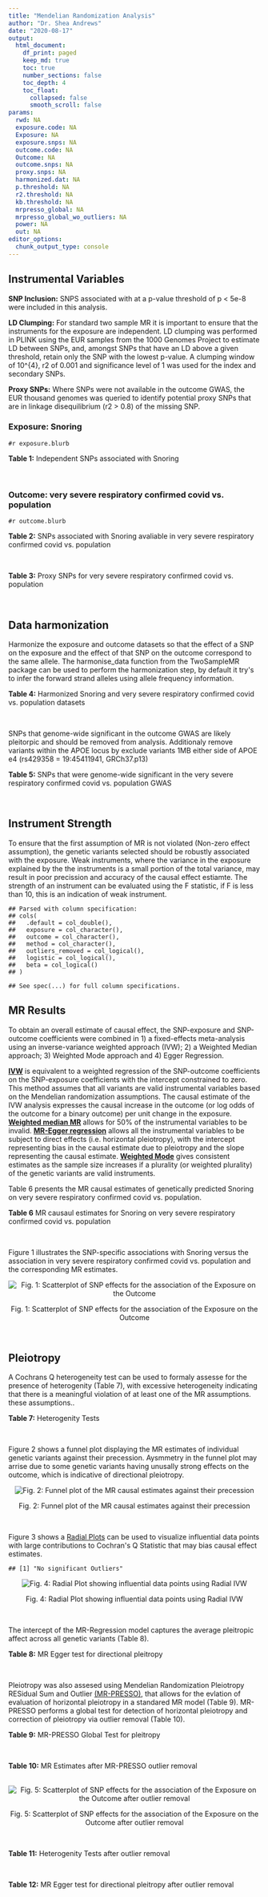 ```yaml
---
title: "Mendelian Randomization Analysis"
author: "Dr. Shea Andrews"
date: "2020-08-17"
output:
  html_document:
    df_print: paged
    keep_md: true
    toc: true
    number_sections: false
    toc_depth: 4
    toc_float:
      collapsed: false
      smooth_scroll: false
params:
  rwd: NA
  exposure.code: NA
  Exposure: NA
  exposure.snps: NA
  outcome.code: NA
  Outcome: NA
  outcome.snps: NA
  proxy.snps: NA
  harmonized.dat: NA
  p.threshold: NA
  r2.threshold: NA
  kb.threshold: NA
  mrpresso_global: NA
  mrpresso_global_wo_outliers: NA
  power: NA
  out: NA
editor_options:
  chunk_output_type: console
---
```







## Instrumental Variables
**SNP Inclusion:** SNPS associated with at a p-value threshold of p < 5e-8 were included in this analysis.
<br>

**LD Clumping:** For standard two sample MR it is important to ensure that the instruments for the exposure are independent. LD clumping was performed in PLINK using the EUR samples from the 1000 Genomes Project to estimate LD between SNPs, and, amongst SNPs that have an LD above a given threshold, retain only the SNP with the lowest p-value. A clumping window of 10^{4}, r2 of 0.001 and significance level of 1 was used for the index and secondary SNPs.
<br>

**Proxy SNPs:** Where SNPs were not available in the outcome GWAS, the EUR thousand genomes was queried to identify potential proxy SNPs that are in linkage disequilibrium (r2 > 0.8) of the missing SNP.
<br>

### Exposure: Snoring
`#r exposure.blurb`
<br>

**Table 1:** Independent SNPs associated with Snoring
<div data-pagedtable="false">
  <script data-pagedtable-source type="application/json">
{"columns":[{"label":["SNP"],"name":[1],"type":["chr"],"align":["left"]},{"label":["CHROM"],"name":[2],"type":["dbl"],"align":["right"]},{"label":["POS"],"name":[3],"type":["dbl"],"align":["right"]},{"label":["REF"],"name":[4],"type":["chr"],"align":["left"]},{"label":["ALT"],"name":[5],"type":["chr"],"align":["left"]},{"label":["AF"],"name":[6],"type":["dbl"],"align":["right"]},{"label":["BETA"],"name":[7],"type":["dbl"],"align":["right"]},{"label":["SE"],"name":[8],"type":["dbl"],"align":["right"]},{"label":["Z"],"name":[9],"type":["dbl"],"align":["right"]},{"label":["P"],"name":[10],"type":["dbl"],"align":["right"]},{"label":["N"],"name":[11],"type":["dbl"],"align":["right"]},{"label":["TRAIT"],"name":[12],"type":["chr"],"align":["left"]}],"data":[{"1":"rs75144690","2":"1","3":"39698433","4":"T","5":"G","6":"0.688406","7":"-0.00631455","8":"0.00112857","9":"-5.59518","10":"1.8e-08","11":"408317","12":"Snoring"},{"1":"rs1416685","2":"1","3":"51243374","4":"G","5":"C","6":"0.407832","7":"0.00621289","8":"0.00106412","9":"5.83852","10":"5.3e-09","11":"408317","12":"Snoring"},{"1":"rs12119849","2":"1","3":"96878072","4":"G","5":"A","6":"0.087458","7":"0.01225620","8":"0.00186046","9":"6.58773","10":"4.1e-11","11":"408317","12":"Snoring"},{"1":"rs2115855","2":"2","3":"103875811","4":"T","5":"G","6":"0.269891","7":"0.00642997","8":"0.00118582","9":"5.42238","10":"3.6e-08","11":"408317","12":"Snoring"},{"1":"rs61597598","2":"2","3":"156996626","4":"G","5":"A","6":"0.135665","7":"0.01189470","8":"0.00152920","9":"7.77838","10":"5.1e-15","11":"408317","12":"Snoring"},{"1":"rs1374895","2":"3","3":"77615539","4":"C","5":"T","6":"0.545455","7":"-0.00647737","8":"0.00105131","9":"-6.16124","10":"4.5e-10","11":"408317","12":"Snoring"},{"1":"rs1609721","2":"3","3":"94009049","4":"T","5":"C","6":"0.399495","7":"-0.00606085","8":"0.00106787","9":"-5.67564","10":"8.0e-09","11":"408317","12":"Snoring"},{"1":"rs34811474","2":"4","3":"25408838","4":"G","5":"A","6":"0.232211","7":"-0.00799627","8":"0.00123692","9":"-6.46466","10":"1.3e-10","11":"408317","12":"Snoring"},{"1":"rs2307111","2":"5","3":"75003678","4":"T","5":"C","6":"0.393270","7":"-0.00766743","8":"0.00106982","9":"-7.16703","10":"4.8e-13","11":"408317","12":"Snoring"},{"1":"rs13156484","2":"5","3":"122653399","4":"G","5":"A","6":"0.471755","7":"-0.00579606","8":"0.00105642","9":"-5.48651","10":"2.7e-08","11":"408317","12":"Snoring"},{"1":"rs4976269","2":"5","3":"134452597","4":"G","5":"A","6":"0.328799","7":"-0.00684392","8":"0.00111414","9":"-6.14278","10":"8.6e-10","11":"408317","12":"Snoring"},{"1":"rs947612","2":"6","3":"73738661","4":"G","5":"A","6":"0.752976","7":"-0.00672890","8":"0.00121018","9":"-5.56025","10":"1.5e-08","11":"408317","12":"Snoring"},{"1":"rs2207944","2":"6","3":"84307328","4":"T","5":"C","6":"0.454561","7":"0.00594528","8":"0.00106471","9":"5.58394","10":"2.0e-08","11":"408317","12":"Snoring"},{"1":"rs17060460","2":"6","3":"100827834","4":"A","5":"G","6":"0.226648","7":"0.00709136","8":"0.00124704","9":"5.68655","10":"1.4e-08","11":"408317","12":"Snoring"},{"1":"rs17151229","2":"7","3":"127382155","4":"G","5":"C","6":"0.341229","7":"0.00653990","8":"0.00110239","9":"5.93247","10":"1.9e-09","11":"408317","12":"Snoring"},{"1":"rs13251292","2":"8","3":"71474355","4":"A","5":"G","6":"0.411138","7":"0.00737472","8":"0.00106717","9":"6.91054","10":"4.3e-12","11":"408317","12":"Snoring"},{"1":"rs7829639","2":"8","3":"78215352","4":"A","5":"G","6":"0.710398","7":"0.00741278","8":"0.00115501","9":"6.41794","10":"1.4e-10","11":"408317","12":"Snoring"},{"1":"rs4744369","2":"9","3":"97475396","4":"T","5":"A","6":"0.587017","7":"0.00582525","8":"0.00106803","9":"5.45420","10":"4.0e-08","11":"408317","12":"Snoring"},{"1":"rs725861","2":"10","3":"9063776","4":"A","5":"G","6":"0.188021","7":"0.00908198","8":"0.00133779","9":"6.78879","10":"1.0e-11","11":"408317","12":"Snoring"},{"1":"rs2049045","2":"11","3":"27694241","4":"G","5":"C","6":"0.186316","7":"-0.00834105","8":"0.00134145","9":"-6.21794","10":"8.8e-10","11":"408317","12":"Snoring"},{"1":"rs11018488","2":"11","3":"88861590","4":"A","5":"T","6":"0.373309","7":"-0.00678037","8":"0.00109873","9":"-6.17110","10":"5.3e-10","11":"408317","12":"Snoring"},{"1":"rs10878269","2":"12","3":"65791463","4":"C","5":"T","6":"0.364260","7":"0.00885643","8":"0.00108623","9":"8.15337","10":"2.3e-16","11":"408317","12":"Snoring"},{"1":"rs12429765","2":"13","3":"40745860","4":"A","5":"G","6":"0.491991","7":"-0.00679952","8":"0.00105080","9":"-6.47080","10":"6.2e-11","11":"408317","12":"Snoring"},{"1":"rs592333","2":"13","3":"51340315","4":"A","5":"G","6":"0.443919","7":"0.00905794","8":"0.00105120","9":"8.61676","10":"1.0e-17","11":"408317","12":"Snoring"},{"1":"rs9583546","2":"13","3":"111566412","4":"G","5":"C","6":"0.632219","7":"0.00586789","8":"0.00108049","9":"5.43077","10":"4.0e-08","11":"408317","12":"Snoring"},{"1":"rs2664299","2":"14","3":"99742187","4":"T","5":"C","6":"0.420780","7":"-0.00750294","8":"0.00106064","9":"-7.07397","10":"1.1e-12","11":"408317","12":"Snoring"},{"1":"rs1108431","2":"16","3":"31054607","4":"C","5":"T","6":"0.373169","7":"0.00659375","8":"0.00107941","9":"6.10866","10":"1.2e-09","11":"408317","12":"Snoring"},{"1":"rs57292959","2":"16","3":"53799279","4":"G","5":"T","6":"0.420989","7":"0.00694978","8":"0.00105927","9":"6.56091","10":"5.1e-11","11":"408317","12":"Snoring"},{"1":"rs8069947","2":"17","3":"1985843","4":"C","5":"T","6":"0.445942","7":"-0.00660598","8":"0.00105133","9":"-6.28345","10":"2.8e-10","11":"408317","12":"Snoring"},{"1":"rs1641511","2":"17","3":"7559677","4":"G","5":"A","6":"0.759472","7":"-0.00714582","8":"0.00123353","9":"-5.79298","10":"5.0e-09","11":"408317","12":"Snoring"},{"1":"rs57222984","2":"17","3":"43758898","4":"A","5":"G","6":"0.243725","7":"0.00843452","8":"0.00122014","9":"6.91275","10":"5.4e-12","11":"408317","12":"Snoring"},{"1":"rs17680229","2":"17","3":"46129762","4":"G","5":"A","6":"0.154745","7":"-0.00907807","8":"0.00145122","9":"-6.25547","10":"4.3e-10","11":"408317","12":"Snoring"},{"1":"rs180110","2":"17","3":"67930613","4":"G","5":"A","6":"0.590332","7":"0.00680144","8":"0.00105997","9":"6.41663","10":"2.1e-10","11":"408317","12":"Snoring"},{"1":"rs4987719","2":"18","3":"60960310","4":"C","5":"T","6":"0.033448","7":"0.01622480","8":"0.00290619","9":"5.58284","10":"3.5e-08","11":"408317","12":"Snoring"},{"1":"rs8108822","2":"19","3":"32183171","4":"C","5":"T","6":"0.095073","7":"-0.01087290","8":"0.00178271","9":"-6.09909","10":"6.2e-10","11":"408317","12":"Snoring"},{"1":"rs6054427","2":"20","3":"6635266","4":"G","5":"A","6":"0.620808","7":"0.00631646","8":"0.00108007","9":"5.84820","10":"4.0e-09","11":"408317","12":"Snoring"},{"1":"rs6099273","2":"20","3":"55347828","4":"C","5":"T","6":"0.252129","7":"0.00668196","8":"0.00120584","9":"5.54133","10":"2.6e-08","11":"408317","12":"Snoring"}],"options":{"columns":{"min":{},"max":[10]},"rows":{"min":[10],"max":[10]},"pages":{}}}
  </script>
</div>
<br>

### Outcome: very severe respiratory confirmed covid vs. population
`#r outcome.blurb`
<br>

**Table 2:** SNPs associated with Snoring avaliable in very severe respiratory confirmed covid vs. population
<div data-pagedtable="false">
  <script data-pagedtable-source type="application/json">
{"columns":[{"label":["SNP"],"name":[1],"type":["chr"],"align":["left"]},{"label":["CHROM"],"name":[2],"type":["dbl"],"align":["right"]},{"label":["POS"],"name":[3],"type":["dbl"],"align":["right"]},{"label":["REF"],"name":[4],"type":["chr"],"align":["left"]},{"label":["ALT"],"name":[5],"type":["chr"],"align":["left"]},{"label":["AF"],"name":[6],"type":["dbl"],"align":["right"]},{"label":["BETA"],"name":[7],"type":["dbl"],"align":["right"]},{"label":["SE"],"name":[8],"type":["dbl"],"align":["right"]},{"label":["Z"],"name":[9],"type":["dbl"],"align":["right"]},{"label":["P"],"name":[10],"type":["dbl"],"align":["right"]},{"label":["N"],"name":[11],"type":["dbl"],"align":["right"]},{"label":["TRAIT"],"name":[12],"type":["chr"],"align":["left"]}],"data":[{"1":"rs1416685","2":"1","3":"51243374","4":"G","5":"C","6":"0.40740","7":"-0.06954500","8":"0.073191","9":"-0.950185132","10":"0.34200","11":"329897","12":"very_severe_respiratory_confirmed_covid_vs._population"},{"1":"rs12119849","2":"1","3":"96878072","4":"G","5":"A","6":"0.08718","7":"-0.20317000","8":"0.153560","9":"-1.323065903","10":"0.18580","11":"329897","12":"very_severe_respiratory_confirmed_covid_vs._population"},{"1":"rs61597598","2":"2","3":"156996626","4":"G","5":"A","6":"0.13480","7":"0.08056000","8":"0.116430","9":"0.691917891","10":"0.48900","11":"329897","12":"very_severe_respiratory_confirmed_covid_vs._population"},{"1":"rs1374895","2":"3","3":"77615539","4":"C","5":"T","6":"0.54670","7":"-0.08541600","8":"0.072875","9":"-1.172089194","10":"0.24120","11":"329897","12":"very_severe_respiratory_confirmed_covid_vs._population"},{"1":"rs1609721","2":"3","3":"94009049","4":"T","5":"C","6":"0.39960","7":"-0.02466000","8":"0.073564","9":"-0.335218313","10":"0.73750","11":"329897","12":"very_severe_respiratory_confirmed_covid_vs._population"},{"1":"rs34811474","2":"4","3":"25408838","4":"G","5":"A","6":"0.23120","7":"0.01551100","8":"0.096628","9":"0.160522830","10":"0.87250","11":"329897","12":"very_severe_respiratory_confirmed_covid_vs._population"},{"1":"rs2307111","2":"5","3":"75003678","4":"T","5":"C","6":"0.39540","7":"0.07221100","8":"0.072249","9":"0.999474041","10":"0.31760","11":"329897","12":"very_severe_respiratory_confirmed_covid_vs._population"},{"1":"rs13156484","2":"5","3":"122653399","4":"G","5":"A","6":"0.47070","7":"-0.04416700","8":"0.072427","9":"-0.609814020","10":"0.54200","11":"329897","12":"very_severe_respiratory_confirmed_covid_vs._population"},{"1":"rs4976269","2":"5","3":"134452597","4":"G","5":"A","6":"0.33070","7":"0.11482000","8":"0.078154","9":"1.469150651","10":"0.14180","11":"329897","12":"very_severe_respiratory_confirmed_covid_vs._population"},{"1":"rs947612","2":"6","3":"73738661","4":"G","5":"A","6":"0.75210","7":"-0.04589000","8":"0.082180","9":"-0.558408372","10":"0.57660","11":"329897","12":"very_severe_respiratory_confirmed_covid_vs._population"},{"1":"rs2207944","2":"6","3":"84307328","4":"T","5":"C","6":"0.45250","7":"-0.01438100","8":"0.073234","9":"-0.196370538","10":"0.84430","11":"329897","12":"very_severe_respiratory_confirmed_covid_vs._population"},{"1":"rs17060460","2":"6","3":"100827834","4":"A","5":"G","6":"0.22730","7":"0.12614000","8":"0.088916","9":"1.418642314","10":"0.15600","11":"329897","12":"very_severe_respiratory_confirmed_covid_vs._population"},{"1":"rs17151229","2":"7","3":"127382155","4":"G","5":"C","6":"0.33940","7":"-0.02076100","8":"0.077867","9":"-0.266621290","10":"0.78980","11":"329897","12":"very_severe_respiratory_confirmed_covid_vs._population"},{"1":"rs13251292","2":"8","3":"71474355","4":"A","5":"G","6":"0.41310","7":"0.03665200","8":"0.074385","9":"0.492733750","10":"0.62220","11":"329897","12":"very_severe_respiratory_confirmed_covid_vs._population"},{"1":"rs4744369","2":"9","3":"97475396","4":"T","5":"A","6":"0.58800","7":"-0.06908800","8":"0.073154","9":"-0.944418624","10":"0.34500","11":"329897","12":"very_severe_respiratory_confirmed_covid_vs._population"},{"1":"rs725861","2":"10","3":"9063776","4":"A","5":"G","6":"0.18920","7":"-0.08889100","8":"0.092433","9":"-0.961680352","10":"0.33620","11":"329897","12":"very_severe_respiratory_confirmed_covid_vs._population"},{"1":"rs2049045","2":"11","3":"27694241","4":"G","5":"C","6":"0.18830","7":"-0.00017796","8":"0.089524","9":"-0.001987847","10":"0.99840","11":"329897","12":"very_severe_respiratory_confirmed_covid_vs._population"},{"1":"rs11018488","2":"11","3":"88861590","4":"A","5":"T","6":"0.37550","7":"-0.01718400","8":"0.074649","9":"-0.230197323","10":"0.81790","11":"329897","12":"very_severe_respiratory_confirmed_covid_vs._population"},{"1":"rs10878269","2":"12","3":"65791463","4":"C","5":"T","6":"0.36450","7":"-0.01635500","8":"0.075485","9":"-0.216665563","10":"0.82850","11":"329897","12":"very_severe_respiratory_confirmed_covid_vs._population"},{"1":"rs12429765","2":"13","3":"40745860","4":"A","5":"G","6":"0.49010","7":"-0.09457800","8":"0.072136","9":"-1.311106798","10":"0.18980","11":"329897","12":"very_severe_respiratory_confirmed_covid_vs._population"},{"1":"rs592333","2":"13","3":"51340315","4":"A","5":"G","6":"0.44290","7":"0.17570000","8":"0.073806","9":"2.380565266","10":"0.01729","11":"329897","12":"very_severe_respiratory_confirmed_covid_vs._population"},{"1":"rs9583546","2":"13","3":"111566412","4":"G","5":"C","6":"0.63260","7":"0.01128800","8":"0.076554","9":"0.147451472","10":"0.88280","11":"329897","12":"very_severe_respiratory_confirmed_covid_vs._population"},{"1":"rs2664299","2":"14","3":"99742187","4":"T","5":"C","6":"0.41780","7":"-0.08861400","8":"0.076519","9":"-1.158065317","10":"0.24680","11":"329897","12":"very_severe_respiratory_confirmed_covid_vs._population"},{"1":"rs1108431","2":"16","3":"31054607","4":"C","5":"T","6":"0.37190","7":"-0.00680700","8":"0.075822","9":"-0.089776054","10":"0.92850","11":"329897","12":"very_severe_respiratory_confirmed_covid_vs._population"},{"1":"rs57292959","2":"16","3":"53799279","4":"G","5":"T","6":"0.42180","7":"0.00982310","8":"0.077420","9":"0.126880651","10":"0.89900","11":"328264","12":"very_severe_respiratory_confirmed_covid_vs._population"},{"1":"rs8069947","2":"17","3":"1985843","4":"C","5":"T","6":"0.44430","7":"-0.05495600","8":"0.070780","9":"-0.776434021","10":"0.43750","11":"329897","12":"very_severe_respiratory_confirmed_covid_vs._population"},{"1":"rs1641511","2":"17","3":"7559677","4":"G","5":"A","6":"0.76040","7":"0.02370500","8":"0.087726","9":"0.270216355","10":"0.78700","11":"329897","12":"very_severe_respiratory_confirmed_covid_vs._population"},{"1":"rs57222984","2":"17","3":"43758898","4":"A","5":"G","6":"0.24580","7":"-0.04239200","8":"0.079174","9":"-0.535428297","10":"0.59240","11":"329897","12":"very_severe_respiratory_confirmed_covid_vs._population"},{"1":"rs17680229","2":"17","3":"46129762","4":"G","5":"A","6":"0.15420","7":"0.06925800","8":"0.108410","9":"0.638852504","10":"0.52290","11":"329897","12":"very_severe_respiratory_confirmed_covid_vs._population"},{"1":"rs180110","2":"17","3":"67930613","4":"G","5":"A","6":"0.59030","7":"0.03646400","8":"0.072647","9":"0.501934010","10":"0.61570","11":"329897","12":"very_severe_respiratory_confirmed_covid_vs._population"},{"1":"rs4987719","2":"18","3":"60960310","4":"C","5":"T","6":"0.03315","7":"-0.02333100","8":"0.216780","9":"-0.107625242","10":"0.91430","11":"328264","12":"very_severe_respiratory_confirmed_covid_vs._population"},{"1":"rs8108822","2":"19","3":"32183171","4":"C","5":"T","6":"0.09707","7":"0.28305000","8":"0.117040","9":"2.418403964","10":"0.01559","11":"329897","12":"very_severe_respiratory_confirmed_covid_vs._population"},{"1":"rs6054427","2":"20","3":"6635266","4":"G","5":"A","6":"0.62270","7":"0.16397000","8":"0.075638","9":"2.167825696","10":"0.03017","11":"329897","12":"very_severe_respiratory_confirmed_covid_vs._population"},{"1":"rs6099273","2":"20","3":"55347828","4":"C","5":"T","6":"0.25150","7":"-0.05463000","8":"0.087234","9":"-0.626246647","10":"0.53120","11":"329897","12":"very_severe_respiratory_confirmed_covid_vs._population"},{"1":"rs75144690","2":"NA","3":"NA","4":"NA","5":"NA","6":"NA","7":"NA","8":"NA","9":"NA","10":"NA","11":"NA","12":"NA"},{"1":"rs2115855","2":"NA","3":"NA","4":"NA","5":"NA","6":"NA","7":"NA","8":"NA","9":"NA","10":"NA","11":"NA","12":"NA"},{"1":"rs7829639","2":"NA","3":"NA","4":"NA","5":"NA","6":"NA","7":"NA","8":"NA","9":"NA","10":"NA","11":"NA","12":"NA"}],"options":{"columns":{"min":{},"max":[10]},"rows":{"min":[10],"max":[10]},"pages":{}}}
  </script>
</div>
<br>

**Table 3:** Proxy SNPs for very severe respiratory confirmed covid vs. population
<div data-pagedtable="false">
  <script data-pagedtable-source type="application/json">
{"columns":[{"label":["target_snp"],"name":[1],"type":["chr"],"align":["left"]},{"label":["proxy_snp"],"name":[2],"type":["chr"],"align":["left"]},{"label":["ld.r2"],"name":[3],"type":["dbl"],"align":["right"]},{"label":["Dprime"],"name":[4],"type":["dbl"],"align":["right"]},{"label":["PHASE"],"name":[5],"type":["chr"],"align":["left"]},{"label":["X12"],"name":[6],"type":["lgl"],"align":["right"]},{"label":["CHROM"],"name":[7],"type":["dbl"],"align":["right"]},{"label":["POS"],"name":[8],"type":["dbl"],"align":["right"]},{"label":["REF.proxy"],"name":[9],"type":["chr"],"align":["left"]},{"label":["ALT.proxy"],"name":[10],"type":["chr"],"align":["left"]},{"label":["AF"],"name":[11],"type":["dbl"],"align":["right"]},{"label":["BETA"],"name":[12],"type":["dbl"],"align":["right"]},{"label":["SE"],"name":[13],"type":["dbl"],"align":["right"]},{"label":["Z"],"name":[14],"type":["dbl"],"align":["right"]},{"label":["P"],"name":[15],"type":["dbl"],"align":["right"]},{"label":["N"],"name":[16],"type":["dbl"],"align":["right"]},{"label":["TRAIT"],"name":[17],"type":["chr"],"align":["left"]},{"label":["ref"],"name":[18],"type":["chr"],"align":["left"]},{"label":["ref.proxy"],"name":[19],"type":["chr"],"align":["left"]},{"label":["alt"],"name":[20],"type":["chr"],"align":["left"]},{"label":["alt.proxy"],"name":[21],"type":["chr"],"align":["left"]},{"label":["ALT"],"name":[22],"type":["chr"],"align":["left"]},{"label":["REF"],"name":[23],"type":["chr"],"align":["left"]},{"label":["proxy.outcome"],"name":[24],"type":["lgl"],"align":["right"]}],"data":[{"1":"rs75144690","2":"rs6692769","3":"0.957705","4":"0.995109","5":"TG/GC","6":"NA","7":"1","8":"39683175","9":"G","10":"C","11":"0.6817","12":"0.0053142","13":"0.076031","14":"0.06989517","15":"0.9443","16":"329897","17":"very_severe_respiratory_confirmed_covid_vs._population","18":"T","19":"G","20":"G","21":"C","22":"G","23":"T","24":"TRUE"},{"1":"rs2115855","2":"rs56396135","3":"1.000000","4":"1.000000","5":"GT/TC","6":"NA","7":"2","8":"103864440","9":"C","10":"T","11":"0.2665","12":"-0.0942890","13":"0.085641","14":"-1.10097967","15":"0.2709","16":"329897","17":"very_severe_respiratory_confirmed_covid_vs._population","18":"G","19":"T","20":"T","21":"C","22":"G","23":"T","24":"TRUE"},{"1":"rs7829639","2":"rs12682053","3":"0.924636","4":"0.980207","5":"AA/GT","6":"NA","7":"8","8":"78257162","9":"A","10":"T","11":"0.7144","12":"-0.0915860","13":"0.080294","14":"-1.14063317","15":"0.2540","16":"329897","17":"very_severe_respiratory_confirmed_covid_vs._population","18":"A","19":"A","20":"G","21":"T","22":"G","23":"A","24":"TRUE"}],"options":{"columns":{"min":{},"max":[10]},"rows":{"min":[10],"max":[10]},"pages":{}}}
  </script>
</div>
<br>

## Data harmonization
Harmonize the exposure and outcome datasets so that the effect of a SNP on the exposure and the effect of that SNP on the outcome correspond to the same allele. The harmonise_data function from the TwoSampleMR package can be used to perform the harmonization step, by default it try's to infer the forward strand alleles using allele frequency information.
<br>

**Table 4:** Harmonized Snoring and very severe respiratory confirmed covid vs. population datasets
<div data-pagedtable="false">
  <script data-pagedtable-source type="application/json">
{"columns":[{"label":["SNP"],"name":[1],"type":["chr"],"align":["left"]},{"label":["effect_allele.exposure"],"name":[2],"type":["chr"],"align":["left"]},{"label":["other_allele.exposure"],"name":[3],"type":["chr"],"align":["left"]},{"label":["effect_allele.outcome"],"name":[4],"type":["chr"],"align":["left"]},{"label":["other_allele.outcome"],"name":[5],"type":["chr"],"align":["left"]},{"label":["beta.exposure"],"name":[6],"type":["dbl"],"align":["right"]},{"label":["beta.outcome"],"name":[7],"type":["dbl"],"align":["right"]},{"label":["eaf.exposure"],"name":[8],"type":["dbl"],"align":["right"]},{"label":["eaf.outcome"],"name":[9],"type":["dbl"],"align":["right"]},{"label":["remove"],"name":[10],"type":["lgl"],"align":["right"]},{"label":["palindromic"],"name":[11],"type":["lgl"],"align":["right"]},{"label":["ambiguous"],"name":[12],"type":["lgl"],"align":["right"]},{"label":["id.outcome"],"name":[13],"type":["chr"],"align":["left"]},{"label":["chr.outcome"],"name":[14],"type":["dbl"],"align":["right"]},{"label":["pos.outcome"],"name":[15],"type":["dbl"],"align":["right"]},{"label":["se.outcome"],"name":[16],"type":["dbl"],"align":["right"]},{"label":["z.outcome"],"name":[17],"type":["dbl"],"align":["right"]},{"label":["pval.outcome"],"name":[18],"type":["dbl"],"align":["right"]},{"label":["samplesize.outcome"],"name":[19],"type":["dbl"],"align":["right"]},{"label":["outcome"],"name":[20],"type":["chr"],"align":["left"]},{"label":["mr_keep.outcome"],"name":[21],"type":["lgl"],"align":["right"]},{"label":["pval_origin.outcome"],"name":[22],"type":["chr"],"align":["left"]},{"label":["chr.exposure"],"name":[23],"type":["dbl"],"align":["right"]},{"label":["pos.exposure"],"name":[24],"type":["dbl"],"align":["right"]},{"label":["se.exposure"],"name":[25],"type":["dbl"],"align":["right"]},{"label":["z.exposure"],"name":[26],"type":["dbl"],"align":["right"]},{"label":["pval.exposure"],"name":[27],"type":["dbl"],"align":["right"]},{"label":["samplesize.exposure"],"name":[28],"type":["dbl"],"align":["right"]},{"label":["exposure"],"name":[29],"type":["chr"],"align":["left"]},{"label":["mr_keep.exposure"],"name":[30],"type":["lgl"],"align":["right"]},{"label":["pval_origin.exposure"],"name":[31],"type":["chr"],"align":["left"]},{"label":["id.exposure"],"name":[32],"type":["chr"],"align":["left"]},{"label":["action"],"name":[33],"type":["dbl"],"align":["right"]},{"label":["mr_keep"],"name":[34],"type":["lgl"],"align":["right"]},{"label":["pt"],"name":[35],"type":["dbl"],"align":["right"]},{"label":["pleitropy_keep"],"name":[36],"type":["lgl"],"align":["right"]},{"label":["mrpresso_RSSobs"],"name":[37],"type":["lgl"],"align":["right"]},{"label":["mrpresso_pval"],"name":[38],"type":["lgl"],"align":["right"]},{"label":["mrpresso_keep"],"name":[39],"type":["lgl"],"align":["right"]}],"data":[{"1":"rs10878269","2":"T","3":"C","4":"T","5":"C","6":"0.00885643","7":"-0.01635500","8":"0.364260","9":"0.36450","10":"FALSE","11":"FALSE","12":"FALSE","13":"V3tVR5","14":"12","15":"65791463","16":"0.075485","17":"-0.216665563","18":"0.82850","19":"329897","20":"covidhgi2020anaA2v2","21":"TRUE","22":"reported","23":"12","24":"65791463","25":"0.00108623","26":"8.15337","27":"2.3e-16","28":"408317","29":"Campos2020snor","30":"TRUE","31":"reported","32":"LNvpCj","33":"2","34":"TRUE","35":"5e-08","36":"TRUE","37":"NA","38":"NA","39":"TRUE"},{"1":"rs11018488","2":"T","3":"A","4":"T","5":"A","6":"-0.00678037","7":"-0.01718400","8":"0.373309","9":"0.37550","10":"FALSE","11":"TRUE","12":"FALSE","13":"V3tVR5","14":"11","15":"88861590","16":"0.074649","17":"-0.230197323","18":"0.81790","19":"329897","20":"covidhgi2020anaA2v2","21":"TRUE","22":"reported","23":"11","24":"88861590","25":"0.00109873","26":"-6.17110","27":"5.3e-10","28":"408317","29":"Campos2020snor","30":"TRUE","31":"reported","32":"LNvpCj","33":"2","34":"TRUE","35":"5e-08","36":"TRUE","37":"NA","38":"NA","39":"TRUE"},{"1":"rs1108431","2":"T","3":"C","4":"T","5":"C","6":"0.00659375","7":"-0.00680700","8":"0.373169","9":"0.37190","10":"FALSE","11":"FALSE","12":"FALSE","13":"V3tVR5","14":"16","15":"31054607","16":"0.075822","17":"-0.089776054","18":"0.92850","19":"329897","20":"covidhgi2020anaA2v2","21":"TRUE","22":"reported","23":"16","24":"31054607","25":"0.00107941","26":"6.10866","27":"1.2e-09","28":"408317","29":"Campos2020snor","30":"TRUE","31":"reported","32":"LNvpCj","33":"2","34":"TRUE","35":"5e-08","36":"TRUE","37":"NA","38":"NA","39":"TRUE"},{"1":"rs12119849","2":"A","3":"G","4":"A","5":"G","6":"0.01225620","7":"-0.20317000","8":"0.087458","9":"0.08718","10":"FALSE","11":"FALSE","12":"FALSE","13":"V3tVR5","14":"1","15":"96878072","16":"0.153560","17":"-1.323065903","18":"0.18580","19":"329897","20":"covidhgi2020anaA2v2","21":"TRUE","22":"reported","23":"1","24":"96878072","25":"0.00186046","26":"6.58773","27":"4.1e-11","28":"408317","29":"Campos2020snor","30":"TRUE","31":"reported","32":"LNvpCj","33":"2","34":"TRUE","35":"5e-08","36":"TRUE","37":"NA","38":"NA","39":"TRUE"},{"1":"rs12429765","2":"G","3":"A","4":"G","5":"A","6":"-0.00679952","7":"-0.09457800","8":"0.491991","9":"0.49010","10":"FALSE","11":"FALSE","12":"FALSE","13":"V3tVR5","14":"13","15":"40745860","16":"0.072136","17":"-1.311106798","18":"0.18980","19":"329897","20":"covidhgi2020anaA2v2","21":"TRUE","22":"reported","23":"13","24":"40745860","25":"0.00105080","26":"-6.47080","27":"6.2e-11","28":"408317","29":"Campos2020snor","30":"TRUE","31":"reported","32":"LNvpCj","33":"2","34":"TRUE","35":"5e-08","36":"TRUE","37":"NA","38":"NA","39":"TRUE"},{"1":"rs13156484","2":"A","3":"G","4":"A","5":"G","6":"-0.00579606","7":"-0.04416700","8":"0.471755","9":"0.47070","10":"FALSE","11":"FALSE","12":"FALSE","13":"V3tVR5","14":"5","15":"122653399","16":"0.072427","17":"-0.609814020","18":"0.54200","19":"329897","20":"covidhgi2020anaA2v2","21":"TRUE","22":"reported","23":"5","24":"122653399","25":"0.00105642","26":"-5.48651","27":"2.7e-08","28":"408317","29":"Campos2020snor","30":"TRUE","31":"reported","32":"LNvpCj","33":"2","34":"TRUE","35":"5e-08","36":"TRUE","37":"NA","38":"NA","39":"TRUE"},{"1":"rs13251292","2":"G","3":"A","4":"G","5":"A","6":"0.00737472","7":"0.03665200","8":"0.411138","9":"0.41310","10":"FALSE","11":"FALSE","12":"FALSE","13":"V3tVR5","14":"8","15":"71474355","16":"0.074385","17":"0.492733750","18":"0.62220","19":"329897","20":"covidhgi2020anaA2v2","21":"TRUE","22":"reported","23":"8","24":"71474355","25":"0.00106717","26":"6.91054","27":"4.3e-12","28":"408317","29":"Campos2020snor","30":"TRUE","31":"reported","32":"LNvpCj","33":"2","34":"TRUE","35":"5e-08","36":"TRUE","37":"NA","38":"NA","39":"TRUE"},{"1":"rs1374895","2":"T","3":"C","4":"T","5":"C","6":"-0.00647737","7":"-0.08541600","8":"0.545455","9":"0.54670","10":"FALSE","11":"FALSE","12":"FALSE","13":"V3tVR5","14":"3","15":"77615539","16":"0.072875","17":"-1.172089194","18":"0.24120","19":"329897","20":"covidhgi2020anaA2v2","21":"TRUE","22":"reported","23":"3","24":"77615539","25":"0.00105131","26":"-6.16124","27":"4.5e-10","28":"408317","29":"Campos2020snor","30":"TRUE","31":"reported","32":"LNvpCj","33":"2","34":"TRUE","35":"5e-08","36":"TRUE","37":"NA","38":"NA","39":"TRUE"},{"1":"rs1416685","2":"C","3":"G","4":"C","5":"G","6":"0.00621289","7":"-0.06954500","8":"0.407832","9":"0.40740","10":"FALSE","11":"TRUE","12":"FALSE","13":"V3tVR5","14":"1","15":"51243374","16":"0.073191","17":"-0.950185132","18":"0.34200","19":"329897","20":"covidhgi2020anaA2v2","21":"TRUE","22":"reported","23":"1","24":"51243374","25":"0.00106412","26":"5.83852","27":"5.3e-09","28":"408317","29":"Campos2020snor","30":"TRUE","31":"reported","32":"LNvpCj","33":"2","34":"TRUE","35":"5e-08","36":"TRUE","37":"NA","38":"NA","39":"TRUE"},{"1":"rs1609721","2":"C","3":"T","4":"C","5":"T","6":"-0.00606085","7":"-0.02466000","8":"0.399495","9":"0.39960","10":"FALSE","11":"FALSE","12":"FALSE","13":"V3tVR5","14":"3","15":"94009049","16":"0.073564","17":"-0.335218313","18":"0.73750","19":"329897","20":"covidhgi2020anaA2v2","21":"TRUE","22":"reported","23":"3","24":"94009049","25":"0.00106787","26":"-5.67564","27":"8.0e-09","28":"408317","29":"Campos2020snor","30":"TRUE","31":"reported","32":"LNvpCj","33":"2","34":"TRUE","35":"5e-08","36":"TRUE","37":"NA","38":"NA","39":"TRUE"},{"1":"rs1641511","2":"A","3":"G","4":"A","5":"G","6":"-0.00714582","7":"0.02370500","8":"0.759472","9":"0.76040","10":"FALSE","11":"FALSE","12":"FALSE","13":"V3tVR5","14":"17","15":"7559677","16":"0.087726","17":"0.270216355","18":"0.78700","19":"329897","20":"covidhgi2020anaA2v2","21":"TRUE","22":"reported","23":"17","24":"7559677","25":"0.00123353","26":"-5.79298","27":"5.0e-09","28":"408317","29":"Campos2020snor","30":"TRUE","31":"reported","32":"LNvpCj","33":"2","34":"TRUE","35":"5e-08","36":"TRUE","37":"NA","38":"NA","39":"TRUE"},{"1":"rs17060460","2":"G","3":"A","4":"G","5":"A","6":"0.00709136","7":"0.12614000","8":"0.226648","9":"0.22730","10":"FALSE","11":"FALSE","12":"FALSE","13":"V3tVR5","14":"6","15":"100827834","16":"0.088916","17":"1.418642314","18":"0.15600","19":"329897","20":"covidhgi2020anaA2v2","21":"TRUE","22":"reported","23":"6","24":"100827834","25":"0.00124704","26":"5.68655","27":"1.4e-08","28":"408317","29":"Campos2020snor","30":"TRUE","31":"reported","32":"LNvpCj","33":"2","34":"TRUE","35":"5e-08","36":"TRUE","37":"NA","38":"NA","39":"TRUE"},{"1":"rs17151229","2":"C","3":"G","4":"C","5":"G","6":"0.00653990","7":"-0.02076100","8":"0.341229","9":"0.33940","10":"FALSE","11":"TRUE","12":"FALSE","13":"V3tVR5","14":"7","15":"127382155","16":"0.077867","17":"-0.266621290","18":"0.78980","19":"329897","20":"covidhgi2020anaA2v2","21":"TRUE","22":"reported","23":"7","24":"127382155","25":"0.00110239","26":"5.93247","27":"1.9e-09","28":"408317","29":"Campos2020snor","30":"TRUE","31":"reported","32":"LNvpCj","33":"2","34":"TRUE","35":"5e-08","36":"TRUE","37":"NA","38":"NA","39":"TRUE"},{"1":"rs17680229","2":"A","3":"G","4":"A","5":"G","6":"-0.00907807","7":"0.06925800","8":"0.154745","9":"0.15420","10":"FALSE","11":"FALSE","12":"FALSE","13":"V3tVR5","14":"17","15":"46129762","16":"0.108410","17":"0.638852504","18":"0.52290","19":"329897","20":"covidhgi2020anaA2v2","21":"TRUE","22":"reported","23":"17","24":"46129762","25":"0.00145122","26":"-6.25547","27":"4.3e-10","28":"408317","29":"Campos2020snor","30":"TRUE","31":"reported","32":"LNvpCj","33":"2","34":"TRUE","35":"5e-08","36":"TRUE","37":"NA","38":"NA","39":"TRUE"},{"1":"rs180110","2":"A","3":"G","4":"A","5":"G","6":"0.00680144","7":"0.03646400","8":"0.590332","9":"0.59030","10":"FALSE","11":"FALSE","12":"FALSE","13":"V3tVR5","14":"17","15":"67930613","16":"0.072647","17":"0.501934010","18":"0.61570","19":"329897","20":"covidhgi2020anaA2v2","21":"TRUE","22":"reported","23":"17","24":"67930613","25":"0.00105997","26":"6.41663","27":"2.1e-10","28":"408317","29":"Campos2020snor","30":"TRUE","31":"reported","32":"LNvpCj","33":"2","34":"TRUE","35":"5e-08","36":"TRUE","37":"NA","38":"NA","39":"TRUE"},{"1":"rs2049045","2":"C","3":"G","4":"C","5":"G","6":"-0.00834105","7":"-0.00017796","8":"0.186316","9":"0.18830","10":"FALSE","11":"TRUE","12":"FALSE","13":"V3tVR5","14":"11","15":"27694241","16":"0.089524","17":"-0.001987847","18":"0.99840","19":"329897","20":"covidhgi2020anaA2v2","21":"TRUE","22":"reported","23":"11","24":"27694241","25":"0.00134145","26":"-6.21794","27":"8.8e-10","28":"408317","29":"Campos2020snor","30":"TRUE","31":"reported","32":"LNvpCj","33":"2","34":"TRUE","35":"5e-08","36":"TRUE","37":"NA","38":"NA","39":"TRUE"},{"1":"rs2115855","2":"G","3":"T","4":"G","5":"T","6":"0.00642997","7":"-0.09428900","8":"0.269891","9":"0.26650","10":"FALSE","11":"FALSE","12":"FALSE","13":"V3tVR5","14":"2","15":"103864440","16":"0.085641","17":"-1.100979671","18":"0.27090","19":"329897","20":"covidhgi2020anaA2v2","21":"TRUE","22":"reported","23":"2","24":"103875811","25":"0.00118582","26":"5.42238","27":"3.6e-08","28":"408317","29":"Campos2020snor","30":"TRUE","31":"reported","32":"LNvpCj","33":"2","34":"TRUE","35":"5e-08","36":"TRUE","37":"NA","38":"NA","39":"TRUE"},{"1":"rs2207944","2":"C","3":"T","4":"C","5":"T","6":"0.00594528","7":"-0.01438100","8":"0.454561","9":"0.45250","10":"FALSE","11":"FALSE","12":"FALSE","13":"V3tVR5","14":"6","15":"84307328","16":"0.073234","17":"-0.196370538","18":"0.84430","19":"329897","20":"covidhgi2020anaA2v2","21":"TRUE","22":"reported","23":"6","24":"84307328","25":"0.00106471","26":"5.58394","27":"2.0e-08","28":"408317","29":"Campos2020snor","30":"TRUE","31":"reported","32":"LNvpCj","33":"2","34":"TRUE","35":"5e-08","36":"TRUE","37":"NA","38":"NA","39":"TRUE"},{"1":"rs2307111","2":"C","3":"T","4":"C","5":"T","6":"-0.00766743","7":"0.07221100","8":"0.393270","9":"0.39540","10":"FALSE","11":"FALSE","12":"FALSE","13":"V3tVR5","14":"5","15":"75003678","16":"0.072249","17":"0.999474041","18":"0.31760","19":"329897","20":"covidhgi2020anaA2v2","21":"TRUE","22":"reported","23":"5","24":"75003678","25":"0.00106982","26":"-7.16703","27":"4.8e-13","28":"408317","29":"Campos2020snor","30":"TRUE","31":"reported","32":"LNvpCj","33":"2","34":"TRUE","35":"5e-08","36":"TRUE","37":"NA","38":"NA","39":"TRUE"},{"1":"rs2664299","2":"C","3":"T","4":"C","5":"T","6":"-0.00750294","7":"-0.08861400","8":"0.420780","9":"0.41780","10":"FALSE","11":"FALSE","12":"FALSE","13":"V3tVR5","14":"14","15":"99742187","16":"0.076519","17":"-1.158065317","18":"0.24680","19":"329897","20":"covidhgi2020anaA2v2","21":"TRUE","22":"reported","23":"14","24":"99742187","25":"0.00106064","26":"-7.07397","27":"1.1e-12","28":"408317","29":"Campos2020snor","30":"TRUE","31":"reported","32":"LNvpCj","33":"2","34":"TRUE","35":"5e-08","36":"TRUE","37":"NA","38":"NA","39":"TRUE"},{"1":"rs34811474","2":"A","3":"G","4":"A","5":"G","6":"-0.00799627","7":"0.01551100","8":"0.232211","9":"0.23120","10":"FALSE","11":"FALSE","12":"FALSE","13":"V3tVR5","14":"4","15":"25408838","16":"0.096628","17":"0.160522830","18":"0.87250","19":"329897","20":"covidhgi2020anaA2v2","21":"TRUE","22":"reported","23":"4","24":"25408838","25":"0.00123692","26":"-6.46466","27":"1.3e-10","28":"408317","29":"Campos2020snor","30":"TRUE","31":"reported","32":"LNvpCj","33":"2","34":"TRUE","35":"5e-08","36":"TRUE","37":"NA","38":"NA","39":"TRUE"},{"1":"rs4744369","2":"A","3":"T","4":"A","5":"T","6":"0.00582525","7":"-0.06908800","8":"0.587017","9":"0.58800","10":"FALSE","11":"TRUE","12":"FALSE","13":"V3tVR5","14":"9","15":"97475396","16":"0.073154","17":"-0.944418624","18":"0.34500","19":"329897","20":"covidhgi2020anaA2v2","21":"TRUE","22":"reported","23":"9","24":"97475396","25":"0.00106803","26":"5.45420","27":"4.0e-08","28":"408317","29":"Campos2020snor","30":"TRUE","31":"reported","32":"LNvpCj","33":"2","34":"TRUE","35":"5e-08","36":"TRUE","37":"NA","38":"NA","39":"TRUE"},{"1":"rs4976269","2":"A","3":"G","4":"A","5":"G","6":"-0.00684392","7":"0.11482000","8":"0.328799","9":"0.33070","10":"FALSE","11":"FALSE","12":"FALSE","13":"V3tVR5","14":"5","15":"134452597","16":"0.078154","17":"1.469150651","18":"0.14180","19":"329897","20":"covidhgi2020anaA2v2","21":"TRUE","22":"reported","23":"5","24":"134452597","25":"0.00111414","26":"-6.14278","27":"8.6e-10","28":"408317","29":"Campos2020snor","30":"TRUE","31":"reported","32":"LNvpCj","33":"2","34":"TRUE","35":"5e-08","36":"TRUE","37":"NA","38":"NA","39":"TRUE"},{"1":"rs4987719","2":"T","3":"C","4":"T","5":"C","6":"0.01622480","7":"-0.02333100","8":"0.033448","9":"0.03315","10":"FALSE","11":"FALSE","12":"FALSE","13":"V3tVR5","14":"18","15":"60960310","16":"0.216780","17":"-0.107625242","18":"0.91430","19":"328264","20":"covidhgi2020anaA2v2","21":"TRUE","22":"reported","23":"18","24":"60960310","25":"0.00290619","26":"5.58284","27":"3.5e-08","28":"408317","29":"Campos2020snor","30":"TRUE","31":"reported","32":"LNvpCj","33":"2","34":"TRUE","35":"5e-08","36":"TRUE","37":"NA","38":"NA","39":"TRUE"},{"1":"rs57222984","2":"G","3":"A","4":"G","5":"A","6":"0.00843452","7":"-0.04239200","8":"0.243725","9":"0.24580","10":"FALSE","11":"FALSE","12":"FALSE","13":"V3tVR5","14":"17","15":"43758898","16":"0.079174","17":"-0.535428297","18":"0.59240","19":"329897","20":"covidhgi2020anaA2v2","21":"TRUE","22":"reported","23":"17","24":"43758898","25":"0.00122014","26":"6.91275","27":"5.4e-12","28":"408317","29":"Campos2020snor","30":"TRUE","31":"reported","32":"LNvpCj","33":"2","34":"TRUE","35":"5e-08","36":"TRUE","37":"NA","38":"NA","39":"TRUE"},{"1":"rs57292959","2":"T","3":"G","4":"T","5":"G","6":"0.00694978","7":"0.00982310","8":"0.420989","9":"0.42180","10":"FALSE","11":"FALSE","12":"FALSE","13":"V3tVR5","14":"16","15":"53799279","16":"0.077420","17":"0.126880651","18":"0.89900","19":"328264","20":"covidhgi2020anaA2v2","21":"TRUE","22":"reported","23":"16","24":"53799279","25":"0.00105927","26":"6.56091","27":"5.1e-11","28":"408317","29":"Campos2020snor","30":"TRUE","31":"reported","32":"LNvpCj","33":"2","34":"TRUE","35":"5e-08","36":"TRUE","37":"NA","38":"NA","39":"TRUE"},{"1":"rs592333","2":"G","3":"A","4":"G","5":"A","6":"0.00905794","7":"0.17570000","8":"0.443919","9":"0.44290","10":"FALSE","11":"FALSE","12":"FALSE","13":"V3tVR5","14":"13","15":"51340315","16":"0.073806","17":"2.380565266","18":"0.01729","19":"329897","20":"covidhgi2020anaA2v2","21":"TRUE","22":"reported","23":"13","24":"51340315","25":"0.00105120","26":"8.61676","27":"1.0e-17","28":"408317","29":"Campos2020snor","30":"TRUE","31":"reported","32":"LNvpCj","33":"2","34":"TRUE","35":"5e-08","36":"TRUE","37":"NA","38":"NA","39":"TRUE"},{"1":"rs6054427","2":"A","3":"G","4":"A","5":"G","6":"0.00631646","7":"0.16397000","8":"0.620808","9":"0.62270","10":"FALSE","11":"FALSE","12":"FALSE","13":"V3tVR5","14":"20","15":"6635266","16":"0.075638","17":"2.167825696","18":"0.03017","19":"329897","20":"covidhgi2020anaA2v2","21":"TRUE","22":"reported","23":"20","24":"6635266","25":"0.00108007","26":"5.84820","27":"4.0e-09","28":"408317","29":"Campos2020snor","30":"TRUE","31":"reported","32":"LNvpCj","33":"2","34":"TRUE","35":"5e-08","36":"TRUE","37":"NA","38":"NA","39":"TRUE"},{"1":"rs6099273","2":"T","3":"C","4":"T","5":"C","6":"0.00668196","7":"-0.05463000","8":"0.252129","9":"0.25150","10":"FALSE","11":"FALSE","12":"FALSE","13":"V3tVR5","14":"20","15":"55347828","16":"0.087234","17":"-0.626246647","18":"0.53120","19":"329897","20":"covidhgi2020anaA2v2","21":"TRUE","22":"reported","23":"20","24":"55347828","25":"0.00120584","26":"5.54133","27":"2.6e-08","28":"408317","29":"Campos2020snor","30":"TRUE","31":"reported","32":"LNvpCj","33":"2","34":"TRUE","35":"5e-08","36":"TRUE","37":"NA","38":"NA","39":"TRUE"},{"1":"rs61597598","2":"A","3":"G","4":"A","5":"G","6":"0.01189470","7":"0.08056000","8":"0.135665","9":"0.13480","10":"FALSE","11":"FALSE","12":"FALSE","13":"V3tVR5","14":"2","15":"156996626","16":"0.116430","17":"0.691917891","18":"0.48900","19":"329897","20":"covidhgi2020anaA2v2","21":"TRUE","22":"reported","23":"2","24":"156996626","25":"0.00152920","26":"7.77838","27":"5.1e-15","28":"408317","29":"Campos2020snor","30":"TRUE","31":"reported","32":"LNvpCj","33":"2","34":"TRUE","35":"5e-08","36":"TRUE","37":"NA","38":"NA","39":"TRUE"},{"1":"rs725861","2":"G","3":"A","4":"G","5":"A","6":"0.00908198","7":"-0.08889100","8":"0.188021","9":"0.18920","10":"FALSE","11":"FALSE","12":"FALSE","13":"V3tVR5","14":"10","15":"9063776","16":"0.092433","17":"-0.961680352","18":"0.33620","19":"329897","20":"covidhgi2020anaA2v2","21":"TRUE","22":"reported","23":"10","24":"9063776","25":"0.00133779","26":"6.78879","27":"1.0e-11","28":"408317","29":"Campos2020snor","30":"TRUE","31":"reported","32":"LNvpCj","33":"2","34":"TRUE","35":"5e-08","36":"TRUE","37":"NA","38":"NA","39":"TRUE"},{"1":"rs75144690","2":"G","3":"T","4":"G","5":"T","6":"-0.00631455","7":"0.00531420","8":"0.688406","9":"0.68170","10":"FALSE","11":"FALSE","12":"FALSE","13":"V3tVR5","14":"1","15":"39683175","16":"0.076031","17":"0.069895174","18":"0.94430","19":"329897","20":"covidhgi2020anaA2v2","21":"TRUE","22":"reported","23":"1","24":"39698433","25":"0.00112857","26":"-5.59518","27":"1.8e-08","28":"408317","29":"Campos2020snor","30":"TRUE","31":"reported","32":"LNvpCj","33":"2","34":"TRUE","35":"5e-08","36":"TRUE","37":"NA","38":"NA","39":"TRUE"},{"1":"rs7829639","2":"G","3":"A","4":"G","5":"A","6":"0.00741278","7":"-0.09158600","8":"0.710398","9":"0.71440","10":"FALSE","11":"FALSE","12":"FALSE","13":"V3tVR5","14":"8","15":"78257162","16":"0.080294","17":"-1.140633173","18":"0.25400","19":"329897","20":"covidhgi2020anaA2v2","21":"TRUE","22":"reported","23":"8","24":"78215352","25":"0.00115501","26":"6.41794","27":"1.4e-10","28":"408317","29":"Campos2020snor","30":"TRUE","31":"reported","32":"LNvpCj","33":"2","34":"TRUE","35":"5e-08","36":"TRUE","37":"NA","38":"NA","39":"TRUE"},{"1":"rs8069947","2":"T","3":"C","4":"T","5":"C","6":"-0.00660598","7":"-0.05495600","8":"0.445942","9":"0.44430","10":"FALSE","11":"FALSE","12":"FALSE","13":"V3tVR5","14":"17","15":"1985843","16":"0.070780","17":"-0.776434021","18":"0.43750","19":"329897","20":"covidhgi2020anaA2v2","21":"TRUE","22":"reported","23":"17","24":"1985843","25":"0.00105133","26":"-6.28345","27":"2.8e-10","28":"408317","29":"Campos2020snor","30":"TRUE","31":"reported","32":"LNvpCj","33":"2","34":"TRUE","35":"5e-08","36":"TRUE","37":"NA","38":"NA","39":"TRUE"},{"1":"rs8108822","2":"T","3":"C","4":"T","5":"C","6":"-0.01087290","7":"0.28305000","8":"0.095073","9":"0.09707","10":"FALSE","11":"FALSE","12":"FALSE","13":"V3tVR5","14":"19","15":"32183171","16":"0.117040","17":"2.418403964","18":"0.01559","19":"329897","20":"covidhgi2020anaA2v2","21":"TRUE","22":"reported","23":"19","24":"32183171","25":"0.00178271","26":"-6.09909","27":"6.2e-10","28":"408317","29":"Campos2020snor","30":"TRUE","31":"reported","32":"LNvpCj","33":"2","34":"TRUE","35":"5e-08","36":"TRUE","37":"NA","38":"NA","39":"TRUE"},{"1":"rs947612","2":"A","3":"G","4":"A","5":"G","6":"-0.00672890","7":"-0.04589000","8":"0.752976","9":"0.75210","10":"FALSE","11":"FALSE","12":"FALSE","13":"V3tVR5","14":"6","15":"73738661","16":"0.082180","17":"-0.558408372","18":"0.57660","19":"329897","20":"covidhgi2020anaA2v2","21":"TRUE","22":"reported","23":"6","24":"73738661","25":"0.00121018","26":"-5.56025","27":"1.5e-08","28":"408317","29":"Campos2020snor","30":"TRUE","31":"reported","32":"LNvpCj","33":"2","34":"TRUE","35":"5e-08","36":"TRUE","37":"NA","38":"NA","39":"TRUE"},{"1":"rs9583546","2":"C","3":"G","4":"C","5":"G","6":"0.00586789","7":"0.01128800","8":"0.632219","9":"0.63260","10":"FALSE","11":"TRUE","12":"FALSE","13":"V3tVR5","14":"13","15":"111566412","16":"0.076554","17":"0.147451472","18":"0.88280","19":"329897","20":"covidhgi2020anaA2v2","21":"TRUE","22":"reported","23":"13","24":"111566412","25":"0.00108049","26":"5.43077","27":"4.0e-08","28":"408317","29":"Campos2020snor","30":"TRUE","31":"reported","32":"LNvpCj","33":"2","34":"TRUE","35":"5e-08","36":"TRUE","37":"NA","38":"NA","39":"TRUE"}],"options":{"columns":{"min":{},"max":[10]},"rows":{"min":[10],"max":[10]},"pages":{}}}
  </script>
</div>
<br>

SNPs that genome-wide significant in the outcome GWAS are likely pleitorpic and should be removed from analysis. Additionaly remove variants within the APOE locus by exclude variants 1MB either side of APOE e4 (rs429358 = 19:45411941, GRCh37.p13)
<br>


**Table 5:** SNPs that were genome-wide significant in the very severe respiratory confirmed covid vs. population GWAS
<div data-pagedtable="false">
  <script data-pagedtable-source type="application/json">
{"columns":[{"label":["SNP"],"name":[1],"type":["chr"],"align":["left"]},{"label":["chr.outcome"],"name":[2],"type":["dbl"],"align":["right"]},{"label":["pos.outcome"],"name":[3],"type":["dbl"],"align":["right"]},{"label":["pval.exposure"],"name":[4],"type":["dbl"],"align":["right"]},{"label":["pval.outcome"],"name":[5],"type":["dbl"],"align":["right"]}],"data":[],"options":{"columns":{"min":{},"max":[10]},"rows":{"min":[10],"max":[10]},"pages":{}}}
  </script>
</div>
<br>


## Instrument Strength
To ensure that the first assumption of MR is not violated (Non-zero effect assumption), the genetic variants selected should be robustly associated with the exposure. Weak instruments, where the variance in the exposure explained by the the instruments is a small portion of the total variance, may result in poor precission and accuracy of the causal effect estiamte. The strength of an instrument can be evaluated using the F statistic, if F is less than 10, this is an indication of weak instrument.


```
## Parsed with column specification:
## cols(
##   .default = col_double(),
##   exposure = col_character(),
##   outcome = col_character(),
##   method = col_character(),
##   outliers_removed = col_logical(),
##   logistic = col_logical(),
##   beta = col_logical()
## )
```

```
## See spec(...) for full column specifications.
```

<div data-pagedtable="false">
  <script data-pagedtable-source type="application/json">
{"columns":[{"label":["outliers_removed"],"name":[1],"type":["lgl"],"align":["right"]},{"label":["pve.exposure"],"name":[2],"type":["dbl"],"align":["right"]},{"label":["F"],"name":[3],"type":["dbl"],"align":["right"]},{"label":["Alpha"],"name":[4],"type":["dbl"],"align":["right"]},{"label":["NCP"],"name":[5],"type":["dbl"],"align":["right"]},{"label":["Power"],"name":[6],"type":["dbl"],"align":["right"]}],"data":[{"1":"FALSE","2":"0.00361529","3":"40.03791","4":"0.05","5":"0.01366132","6":"0.0515664"}],"options":{"columns":{"min":{},"max":[10]},"rows":{"min":[10],"max":[10]},"pages":{}}}
  </script>
</div>

##  MR Results
To obtain an overall estimate of causal effect, the SNP-exposure and SNP-outcome coefficients were combined in 1) a fixed-effects meta-analysis using an inverse-variance weighted approach (IVW); 2) a Weighted Median approach; 3) Weighted Mode approach and 4) Egger Regression.


[**IVW**](https://doi.org/10.1002/gepi.21758) is equivalent to a weighted regression of the SNP-outcome coefficients on the SNP-exposure coefficients with the intercept constrained to zero. This method assumes that all variants are valid instrumental variables based on the Mendelian randomization assumptions. The causal estimate of the IVW analysis expresses the causal increase in the outcome (or log odds of the outcome for a binary outcome) per unit change in the exposure. [**Weighted median MR**](https://doi.org/10.1002/gepi.21965) allows for 50% of the instrumental variables to be invalid. [**MR-Egger regression**](https://doi.org/10.1093/ije/dyw220) allows all the instrumental variables to be subject to direct effects (i.e. horizontal pleiotropy), with the intercept representing bias in the causal estimate due to pleiotropy and the slope representing the causal estimate. [**Weighted Mode**](https://doi.org/10.1093/ije/dyx102) gives consistent estimates as the sample size increases if a plurality (or weighted plurality) of the genetic variants are valid instruments.
<br>



Table 6 presents the MR causal estimates of genetically predicted Snoring on very severe respiratory confirmed covid vs. population.
<br>

**Table 6** MR causaul estimates for Snoring on very severe respiratory confirmed covid vs. population
<div data-pagedtable="false">
  <script data-pagedtable-source type="application/json">
{"columns":[{"label":["id.exposure"],"name":[1],"type":["chr"],"align":["left"]},{"label":["id.outcome"],"name":[2],"type":["chr"],"align":["left"]},{"label":["outcome"],"name":[3],"type":["fctr"],"align":["left"]},{"label":["exposure"],"name":[4],"type":["fctr"],"align":["left"]},{"label":["method"],"name":[5],"type":["fctr"],"align":["left"]},{"label":["nsnp"],"name":[6],"type":["int"],"align":["right"]},{"label":["b"],"name":[7],"type":["dbl"],"align":["right"]},{"label":["se"],"name":[8],"type":["dbl"],"align":["right"]},{"label":["pval"],"name":[9],"type":["dbl"],"align":["right"]}],"data":[{"1":"LNvpCj","2":"V3tVR5","3":"covidhgi2020anaA2v2","4":"Campos2020snor","5":"Inverse variance weighted (fixed effects)","6":"37","7":"0.1669407","8":"1.826428","9":"0.9271725"},{"1":"LNvpCj","2":"V3tVR5","3":"covidhgi2020anaA2v2","4":"Campos2020snor","5":"Weighted median","6":"37","7":"-0.9284118","8":"2.597891","9":"0.7208138"},{"1":"LNvpCj","2":"V3tVR5","3":"covidhgi2020anaA2v2","4":"Campos2020snor","5":"Weighted mode","6":"37","7":"-0.4331143","8":"5.929645","9":"0.9421769"},{"1":"LNvpCj","2":"V3tVR5","3":"covidhgi2020anaA2v2","4":"Campos2020snor","5":"MR Egger","6":"37","7":"-10.2024520","8":"9.871681","9":"0.3084554"}],"options":{"columns":{"min":{},"max":[10]},"rows":{"min":[10],"max":[10]},"pages":{}}}
  </script>
</div>
<br>

Figure 1 illustrates the SNP-specific associations with Snoring versus the association in very severe respiratory confirmed covid vs. population and the corresponding MR estimates.
<br>

<div class="figure" style="text-align: center">
<img src="/sc/arion/projects/LOAD/shea/Projects/MRcovid/results/MRcovid/Campos2020snor/covidhgi2020anaA2v2/Campos2020snor_5e-8_covidhgi2020anaA2v2_MR_Analaysis_files/figure-html/scatter_plot-1.png" alt="Fig. 1: Scatterplot of SNP effects for the association of the Exposure on the Outcome"  />
<p class="caption">Fig. 1: Scatterplot of SNP effects for the association of the Exposure on the Outcome</p>
</div>
<br>


## Pleiotropy
A Cochrans Q heterogeneity test can be used to formaly assesse for the presence of heterogenity (Table 7), with excessive heterogeneity indicating that there is a meaningful violation of at least one of the MR assumptions.
these assumptions..
<br>

**Table 7:** Heterogenity Tests
<div data-pagedtable="false">
  <script data-pagedtable-source type="application/json">
{"columns":[{"label":["id.exposure"],"name":[1],"type":["chr"],"align":["left"]},{"label":["id.outcome"],"name":[2],"type":["chr"],"align":["left"]},{"label":["outcome"],"name":[3],"type":["fctr"],"align":["left"]},{"label":["exposure"],"name":[4],"type":["fctr"],"align":["left"]},{"label":["method"],"name":[5],"type":["fctr"],"align":["left"]},{"label":["Q"],"name":[6],"type":["dbl"],"align":["right"]},{"label":["Q_df"],"name":[7],"type":["dbl"],"align":["right"]},{"label":["Q_pval"],"name":[8],"type":["dbl"],"align":["right"]}],"data":[{"1":"LNvpCj","2":"V3tVR5","3":"covidhgi2020anaA2v2","4":"Campos2020snor","5":"MR Egger","6":"35.46589","7":"35","8":"0.4462504"},{"1":"LNvpCj","2":"V3tVR5","3":"covidhgi2020anaA2v2","4":"Campos2020snor","5":"Inverse variance weighted","6":"36.62413","7":"36","8":"0.4397152"}],"options":{"columns":{"min":{},"max":[10]},"rows":{"min":[10],"max":[10]},"pages":{}}}
  </script>
</div>
<br>

Figure 2 shows a funnel plot displaying the MR estimates of individual genetic variants against their precession. Aysmmetry in the funnel plot may arrise due to some genetic variants having unusally strong effects on the outcome, which is indicative of directional pleiotropy.
<br>

<div class="figure" style="text-align: center">
<img src="/sc/arion/projects/LOAD/shea/Projects/MRcovid/results/MRcovid/Campos2020snor/covidhgi2020anaA2v2/Campos2020snor_5e-8_covidhgi2020anaA2v2_MR_Analaysis_files/figure-html/funnel_plot-1.png" alt="Fig. 2: Funnel plot of the MR causal estimates against their precession"  />
<p class="caption">Fig. 2: Funnel plot of the MR causal estimates against their precession</p>
</div>
<br>

Figure 3 shows a [Radial Plots](https://github.com/WSpiller/RadialMR) can be used to visualize influential data points with large contributions to Cochran's Q Statistic that may bias causal effect estimates.




```
## [1] "No significant Outliers"
```

<div class="figure" style="text-align: center">
<img src="/sc/arion/projects/LOAD/shea/Projects/MRcovid/results/MRcovid/Campos2020snor/covidhgi2020anaA2v2/Campos2020snor_5e-8_covidhgi2020anaA2v2_MR_Analaysis_files/figure-html/Radial_Plot-1.png" alt="Fig. 4: Radial Plot showing influential data points using Radial IVW"  />
<p class="caption">Fig. 4: Radial Plot showing influential data points using Radial IVW</p>
</div>
<br>

The intercept of the MR-Regression model captures the average pleitropic affect across all genetic variants (Table 8).
<br>

**Table 8:** MR Egger test for directional pleitropy
<div data-pagedtable="false">
  <script data-pagedtable-source type="application/json">
{"columns":[{"label":["id.exposure"],"name":[1],"type":["chr"],"align":["left"]},{"label":["id.outcome"],"name":[2],"type":["chr"],"align":["left"]},{"label":["outcome"],"name":[3],"type":["fctr"],"align":["left"]},{"label":["exposure"],"name":[4],"type":["fctr"],"align":["left"]},{"label":["egger_intercept"],"name":[5],"type":["dbl"],"align":["right"]},{"label":["se"],"name":[6],"type":["dbl"],"align":["right"]},{"label":["pval"],"name":[7],"type":["dbl"],"align":["right"]}],"data":[{"1":"LNvpCj","2":"V3tVR5","3":"covidhgi2020anaA2v2","4":"Campos2020snor","5":"0.07717889","6":"0.0721889","7":"0.2923321"}],"options":{"columns":{"min":{},"max":[10]},"rows":{"min":[10],"max":[10]},"pages":{}}}
  </script>
</div>
<br>

Pleiotropy was also assesed using Mendelian Randomization Pleiotropy RESidual Sum and Outlier [(MR-PRESSO)](https://doi.org/10.1038/s41588-018-0099-7), that allows for the evlation of evaluation of horizontal pleiotropy in a standared MR model (Table 9). MR-PRESSO performs a global test for detection of horizontal pleiotropy and correction of pleiotropy via outlier removal (Table 10).
<br>

**Table 9:** MR-PRESSO Global Test for pleitropy
<div data-pagedtable="false">
  <script data-pagedtable-source type="application/json">
{"columns":[{"label":["id.exposure"],"name":[1],"type":["chr"],"align":["left"]},{"label":["id.outcome"],"name":[2],"type":["chr"],"align":["left"]},{"label":["outcome"],"name":[3],"type":["chr"],"align":["left"]},{"label":["exposure"],"name":[4],"type":["chr"],"align":["left"]},{"label":["pt"],"name":[5],"type":["dbl"],"align":["right"]},{"label":["outliers_removed"],"name":[6],"type":["lgl"],"align":["right"]},{"label":["n_outliers"],"name":[7],"type":["dbl"],"align":["right"]},{"label":["RSSobs"],"name":[8],"type":["dbl"],"align":["right"]},{"label":["pval"],"name":[9],"type":["dbl"],"align":["right"]}],"data":[{"1":"LNvpCj","2":"V3tVR5","3":"covidhgi2020anaA2v2","4":"Campos2020snor","5":"5e-08","6":"FALSE","7":"0","8":"38.93406","9":"0.4249"}],"options":{"columns":{"min":{},"max":[10]},"rows":{"min":[10],"max":[10]},"pages":{}}}
  </script>
</div>
<br>


**Table 10:** MR Estimates after MR-PRESSO outlier removal
<div data-pagedtable="false">
  <script data-pagedtable-source type="application/json">
{"columns":[{"label":["id.exposure"],"name":[1],"type":["fctr"],"align":["left"]},{"label":["id.outcome"],"name":[2],"type":["fctr"],"align":["left"]},{"label":["outcome"],"name":[3],"type":["fctr"],"align":["left"]},{"label":["exposure"],"name":[4],"type":["fctr"],"align":["left"]},{"label":["method"],"name":[5],"type":["fctr"],"align":["left"]},{"label":["nsnp"],"name":[6],"type":["lgl"],"align":["right"]},{"label":["b"],"name":[7],"type":["lgl"],"align":["right"]},{"label":["se"],"name":[8],"type":["lgl"],"align":["right"]},{"label":["pval"],"name":[9],"type":["lgl"],"align":["right"]}],"data":[{"1":"LNvpCj","2":"V3tVR5","3":"covidhgi2020anaA2v2","4":"Campos2020snor","5":"mrpresso","6":"NA","7":"NA","8":"NA","9":"NA"}],"options":{"columns":{"min":{},"max":[10]},"rows":{"min":[10],"max":[10]},"pages":{}}}
  </script>
</div>
<br>

<div class="figure" style="text-align: center">
<img src="/sc/arion/projects/LOAD/shea/Projects/MRcovid/results/MRcovid/Campos2020snor/covidhgi2020anaA2v2/Campos2020snor_5e-8_covidhgi2020anaA2v2_MR_Analaysis_files/figure-html/scatter_plot_outlier-1.png" alt="Fig. 5: Scatterplot of SNP effects for the association of the Exposure on the Outcome after outlier removal"  />
<p class="caption">Fig. 5: Scatterplot of SNP effects for the association of the Exposure on the Outcome after outlier removal</p>
</div>
<br>

**Table 11:** Heterogenity Tests after outlier removal
<div data-pagedtable="false">
  <script data-pagedtable-source type="application/json">
{"columns":[{"label":["id.exposure"],"name":[1],"type":["fctr"],"align":["left"]},{"label":["id.outcome"],"name":[2],"type":["fctr"],"align":["left"]},{"label":["outcome"],"name":[3],"type":["fctr"],"align":["left"]},{"label":["exposure"],"name":[4],"type":["fctr"],"align":["left"]},{"label":["method"],"name":[5],"type":["fctr"],"align":["left"]},{"label":["Q"],"name":[6],"type":["lgl"],"align":["right"]},{"label":["Q_df"],"name":[7],"type":["lgl"],"align":["right"]},{"label":["Q_pval"],"name":[8],"type":["lgl"],"align":["right"]}],"data":[{"1":"LNvpCj","2":"V3tVR5","3":"covidhgi2020anaA2v2","4":"Campos2020snor","5":"mrpresso","6":"NA","7":"NA","8":"NA"}],"options":{"columns":{"min":{},"max":[10]},"rows":{"min":[10],"max":[10]},"pages":{}}}
  </script>
</div>
<br>

**Table 12:** MR Egger test for directional pleitropy after outlier removal
<div data-pagedtable="false">
  <script data-pagedtable-source type="application/json">
{"columns":[{"label":["id.exposure"],"name":[1],"type":["fctr"],"align":["left"]},{"label":["id.outcome"],"name":[2],"type":["fctr"],"align":["left"]},{"label":["outcome"],"name":[3],"type":["fctr"],"align":["left"]},{"label":["exposure"],"name":[4],"type":["fctr"],"align":["left"]},{"label":["method"],"name":[5],"type":["fctr"],"align":["left"]},{"label":["egger_intercept"],"name":[6],"type":["lgl"],"align":["right"]},{"label":["se"],"name":[7],"type":["lgl"],"align":["right"]},{"label":["pval"],"name":[8],"type":["lgl"],"align":["right"]}],"data":[{"1":"LNvpCj","2":"V3tVR5","3":"covidhgi2020anaA2v2","4":"Campos2020snor","5":"mrpresso","6":"NA","7":"NA","8":"NA"}],"options":{"columns":{"min":{},"max":[10]},"rows":{"min":[10],"max":[10]},"pages":{}}}
  </script>
</div>
<br>
